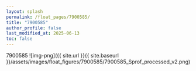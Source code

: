 ```yaml
---
layout: splash
permalink: /float_pages/7900585/
title: "7900585"
author_profile: false
last_modified_at: 2025-06-13
toc: false
---
```

 
7900585
![img-png]({{ site.url }}{{ site.baseurl }}/assets/images/float_figures/7900585/7900585_Sprof_processed_v2.png)